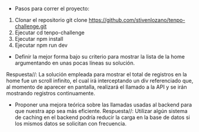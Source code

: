 - Pasos para correr el proyecto:

1. Clonar el repositorio git clone https://github.com/stivenlozano/tenpo-challenge.git
2. Ejecutar cd tenpo-challenge
2. Ejecutar npm install
3. Ejecutar npm run dev


- Definir la mejor forma bajo su criterio para mostrar la lista de la home
argumentando en unas pocas líneas su solución.

Respuesta//: La solución empleada para mostrar el total de registros en la home fue un scroll infinito, el cual irá interceptando un div referenciado que, al momento de aparecer en pantalla, realizará el llamado a la API y se irán mostrando registros continuamente.


- Proponer una mejora teórica sobre las llamadas usadas al backend para que nuestra app sea más eficiente.
Respuesta//: Utilizar algún sistema de caching en el backend podría reducir la carga en la base de datos si los mismos datos se solicitan con frecuencia.

